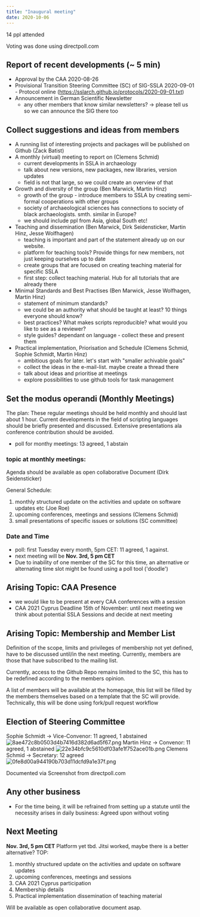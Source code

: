 ```yaml
---
title: "Inaugural meeting"
date: 2020-10-06
---
```


14 ppl attended

Voting was done using directpoll.com

## Report of recent developments (~ 5 min)

- Approval by the CAA 2020-08-26
- Provisional Transition Steering Committee (SC) of SIG-SSLA
  2020-09-01 - Protocol online (https://sslarch.github.io/protocols/2020-09-01.txt)
- Announcement in German Scientific Newsletter
	- any other members that know similar newsletters?  -> please tell us so we can announce the SIG there too

## Collect suggestions and ideas from members

- A running list of interesting projects and packages will be published on Github (Zack Batist)
- A monthly (virtual) meeting to report on (Clemens Schmid)
	- current developments in SSLA in archaeology
	- talk about new versions, new packages, new libraries, version updates
	- field is not that large, so we could create an overview of that
- Growth and diversity of the group (Ben Marwick, Martin Hinz) 
	- growth of the group - introduce members to SSLA by creating semi-formal cooperations with other groups 
	- society of archaeological sciences has connections to society of black archaeologists. smth. similar in Europe?
	- we should include ppl from Asia, global South etc!
- Teaching and dissemination (Ben Marwick, Dirk Seidensticker, Martin Hinz, Jesse Wolfhagen)
	- teaching is important and part of the statement already up on our website. 
	- platform for teaching tools? Provide things for new members, not just keeping ourselves up to date
	- create groups that are focused on creating teaching material for specific SSLA
	- first step: collect teaching material. Hub for all tutorials that are already there
- Minimal Standards and Best Practises (Ben Marwick, Jesse Wolfhagen, Martin Hinz)
	- statement of minimum standards? 
	- we could be an authority what should be taught at least? 10 things everyone should know? 
	- best practices? What makes scripts reproducible? what would you like to see as a reviewer?
	- style guides? dependant on language - collect these and present them
- Practical implementation, Priorisation and Schedule (Clemens Schmid, Sophie Schmidt, Martin Hinz)
	- ambitious goals for later. let's start with "smaller achivable goals"
	- collect the ideas in the e-mail-list. maybe create a thread there
	- talk about ideas and prioritise at meetings
	- explore possibilities to use github tools for task management

## Set the modus operandi (Monthly Meetings)

The plan: These regular meetings should be held monthly and should last about 1 hour. Current developments in the field of scripting languages should be briefly presented and discussed. Extensive presentations ala conference contribution should be avoided.

- poll for monthy meetings: 13 agreed, 1 abstain

### topic at monthly meetings:
Agenda should be available as open collaborative Document (Dirk Seidensticker)

General Schedule:

1. monthly structured update on the activities and update on software updates etc (Joe Roe)
2. upcoming conferences, meetings and sessions (Clemens Schmid)
3. small presentations of specific issues or solutions (SC committee)

### Date and Time
- poll: first Tuesday every month, 5pm CET: 11 agreed, 1 against.
- next meeting will be  **Nov. 3rd, 5 pm CET**
- Due to inability of one member of the SC for this time, an alternative or alternating time slot might be found using a poll tool ('doodle')

## Arising Topic: CAA Presence

- we would like to be present at every CAA conferences with a session
- CAA 2021 Cyprus Deadline 15th of November: until next meeting we think about potential SSLA Sessions and decide at next meeting

## Arising Topic: Membership and Member List
Definition of the scope, limits and privileges of membership not yet defined, have to be discussed until/in the next meeting. Currently, members are those that have subscribed to the mailing list.

Currently, access to the Github Repo remains limited to the SC, this has to be redefined according to the members opinion.

A list of members will be available at the homepage, this list will be filled by the members themselves based on a template that the SC will provide. Technically, this will be done using fork/pull request workflow

## Election of Steering Committee 

Sophie Schmidt -> Vice-Convenor: 11 agreed, 1 abstained
![8ae472c8b0503d4b7416d382d6ad5f67.png](:/bd4d676bd21b4e7cbd73cecbd01adb48)
Martin Hinz -> Convenor: 11 agreed, 1 abstained 
![22e34bfc9c5610df03afe1f752ace01b.png](:/008b256feb56423f945634236718b62a)
Clemens Schmid -> Secretary: 12 agreed
![0fe8d00a944190b703d11dcfd9a1e37f.png](:/5259358bae6c47298cab0606d580ba05)

Documented via Screenshot from directpoll.com

## Any other business
- For the time being, it will be refrained from setting up a statute until the necessity arises in daily business: Agreed upon without voting

## Next Meeting

**Nov. 3rd, 5 pm CET**
Platform yet tbd. Jitsi worked, maybe there is a better alternative?
TOP:
1. monthly structured update on the activities and update on software updates
2. upcoming conferences, meetings and sessions
3. CAA 2021 Cyprus participation
4. Membership details
5. Practical implementation dissemination of teaching material

Will be available as open collaborative document asap.
